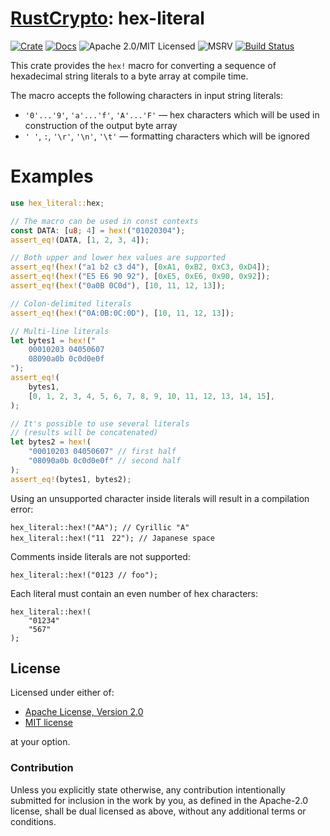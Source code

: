 # [RustCrypto]: hex-literal

[![Crate][crate-image]][crate-link]
[![Docs][docs-image]][docs-link]
![Apache 2.0/MIT Licensed][license-image]
![MSRV][rustc-image]
[![Build Status][build-image]][build-link]

This crate provides the `hex!` macro for converting a sequence of hexadecimal string literals to a byte array at compile time.

The macro accepts the following characters in input string literals:

- `'0'...'9'`, `'a'...'f'`, `'A'...'F'` — hex characters which will be used in construction of the output byte array
- `' '`, `:`, `'\r'`, `'\n'`, `'\t'` — formatting characters which will be ignored

# Examples
```rust
use hex_literal::hex;

// The macro can be used in const contexts
const DATA: [u8; 4] = hex!("01020304");
assert_eq!(DATA, [1, 2, 3, 4]);

// Both upper and lower hex values are supported
assert_eq!(hex!("a1 b2 c3 d4"), [0xA1, 0xB2, 0xC3, 0xD4]);
assert_eq!(hex!("E5 E6 90 92"), [0xE5, 0xE6, 0x90, 0x92]);
assert_eq!(hex!("0a0B 0C0d"), [10, 11, 12, 13]);

// Colon-delimited literals
assert_eq!(hex!("0A:0B:0C:0D"), [10, 11, 12, 13]);

// Multi-line literals
let bytes1 = hex!("
    00010203 04050607
    08090a0b 0c0d0e0f
");
assert_eq!(
    bytes1,
    [0, 1, 2, 3, 4, 5, 6, 7, 8, 9, 10, 11, 12, 13, 14, 15],
);

// It's possible to use several literals
// (results will be concatenated)
let bytes2 = hex!(
    "00010203 04050607" // first half
    "08090a0b 0c0d0e0f" // second half
);
assert_eq!(bytes1, bytes2);
```

Using an unsupported character inside literals will result in a compilation error:
```rust,compile_fail
hex_literal::hex!("АА"); // Cyrillic "А"
hex_literal::hex!("11　22"); // Japanese space
```

Сomments inside literals are not supported:
```rust,compile_fail
hex_literal::hex!("0123 // foo");
```

Each literal must contain an even number of hex characters:
```rust,compile_fail
hex_literal::hex!(
    "01234"
    "567"
);
```

## License

Licensed under either of:

* [Apache License, Version 2.0](http://www.apache.org/licenses/LICENSE-2.0)
* [MIT license](http://opensource.org/licenses/MIT)

at your option.

### Contribution

Unless you explicitly state otherwise, any contribution intentionally submitted for inclusion in the work by you, as defined in the Apache-2.0 license, shall be dual licensed as above, without any additional terms or conditions.

[//]: # (badges)

[crate-image]: https://img.shields.io/crates/v/hex-literal.svg
[crate-link]: https://crates.io/crates/hex-literal
[docs-image]: https://docs.rs/hex-literal/badge.svg
[docs-link]: https://docs.rs/hex-literal/
[license-image]: https://img.shields.io/badge/license-Apache2.0/MIT-blue.svg
[rustc-image]: https://img.shields.io/badge/rustc-1.85+-blue.svg
[build-image]: https://github.com/RustCrypto/utils/actions/workflows/hex-literal.yml/badge.svg?branch=master
[build-link]: https://github.com/RustCrypto/utils/actions/workflows/hex-literal.yml?query=branch:master

[//]: # (general links)

[RustCrypto]: https://github.com/RustCrypto
